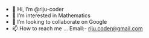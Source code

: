 - 👋 Hi, I’m @riju-coder
- 👀 I’m interested in Mathematics
- 💞️ I’m looking to collaborate on Google
- 📫 How to reach me ...
                        Email:- riju.coder@gmail.com
